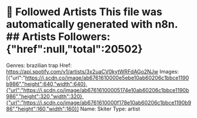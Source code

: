 # 🎵 Followed Artists  This file was automatically generated with n8n.  ## Artists  Followers: {"href":null,"total":20502}
Genres: brazilian trap
Href: https://api.spotify.com/v1/artists/3x2uaCV0kytWRFdAGo2NJw
Images: [{"url":"https://i.scdn.co/image/ab6761610000e5ebe10ab60206c1bbce1190b986","height":640,"width":640},{"url":"https://i.scdn.co/image/ab67616100005174e10ab60206c1bbce1190b986","height":320,"width":320},{"url":"https://i.scdn.co/image/ab6761610000f178e10ab60206c1bbce1190b986","height":160,"width":160}]
Name: Skiter
Type: artist